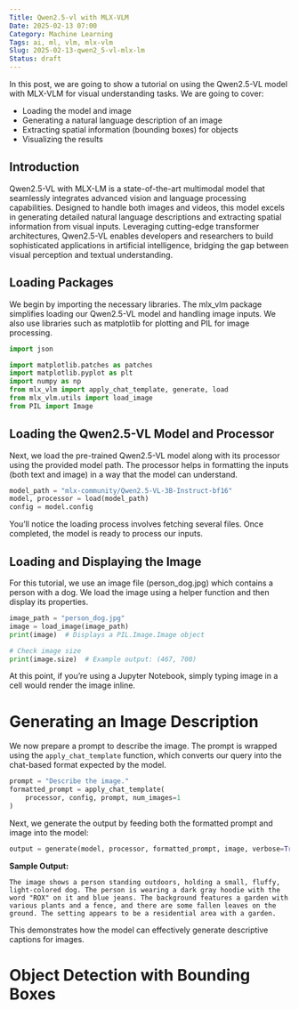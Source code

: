 ```yaml
---
Title: Qwen2.5-vl with MLX-VLM
Date: 2025-02-13 07:00
Category: Machine Learning
Tags: ai, ml, vlm, mlx-vlm
Slug: 2025-02-13-qwen2_5-vl-mlx-lm
Status: draft
---
```


In this post, we are going to show a tutorial on using the Qwen2.5-VL model with MLX-VLM for visual understanding tasks. We are going to cover:

- Loading the model and image
- Generating a natural language description of an image
- Extracting spatial information (bounding boxes) for objects
- Visualizing the results

## Introduction

Qwen2.5-VL with MLX-LM is a state-of-the-art multimodal model that seamlessly integrates advanced vision and language processing capabilities. Designed to handle both images and videos, this model excels in generating detailed natural language descriptions and extracting spatial information from visual inputs. Leveraging cutting-edge transformer architectures, Qwen2.5-VL enables developers and researchers to build sophisticated applications in artificial intelligence, bridging the gap between visual perception and textual understanding.

## Loading Packages

We begin by importing the necessary libraries. The mlx_vlm package simplifies loading our Qwen2.5-VL model and handling image inputs. We also use libraries such as matplotlib for plotting and PIL for image processing.

```python
import json

import matplotlib.patches as patches
import matplotlib.pyplot as plt
import numpy as np
from mlx_vlm import apply_chat_template, generate, load
from mlx_vlm.utils import load_image
from PIL import Image
```

## Loading the Qwen2.5-VL Model and Processor

Next, we load the pre-trained Qwen2.5-VL model along with its processor using the provided model path. The processor helps in formatting the inputs (both text and image) in a way that the model can understand.

```python
model_path = "mlx-community/Qwen2.5-VL-3B-Instruct-bf16"
model, processor = load(model_path)
config = model.config
```

You’ll notice the loading process involves fetching several files. Once completed, the model is ready to process our inputs.

## Loading and Displaying the Image

For this tutorial, we use an image file (person_dog.jpg) which contains a person with a dog. We load the image using a helper function and then display its properties.

```python
image_path = "person_dog.jpg"
image = load_image(image_path)
print(image)  # Displays a PIL.Image.Image object

# Check image size
print(image.size)  # Example output: (467, 700)
```

At this point, if you’re using a Jupyter Notebook, simply typing image in a cell would render the image inline.

# Generating an Image Description

We now prepare a prompt to describe the image. The prompt is wrapped using the `apply_chat_template` function, which converts our query into the chat-based format expected by the model.

```python
prompt = "Describe the image."
formatted_prompt = apply_chat_template(
    processor, config, prompt, num_images=1
)
```

Next, we generate the output by feeding both the formatted prompt and image into the model:

```python
output = generate(model, processor, formatted_prompt, image, verbose=True)
```

**Sample Output:**

```
The image shows a person standing outdoors, holding a small, fluffy, light-colored dog. The person is wearing a dark gray hoodie with the word "ROX" on it and blue jeans. The background features a garden with various plants and a fence, and there are some fallen leaves on the ground. The setting appears to be a residential area with a garden.
```

This demonstrates how the model can effectively generate descriptive captions for images.

# Object Detection with Bounding Boxes


